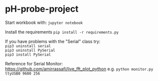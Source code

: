 # pH-probe-project

Start workbook with:
`jupyter notebook`

Install the requirements `pip install -r requirements.py`

If you have problems with the "Serial" class try:<br>
`pip3 uninstall serial`<br>
`pip3 uninstall PySerial`<br>
`pip3 install PySerial`

Reference for Serial Monitor:
https://github.com/amirrassafi/live_fft_plot_python 
e.g. 
`python monitor.py ttyUSB0 9600 256`